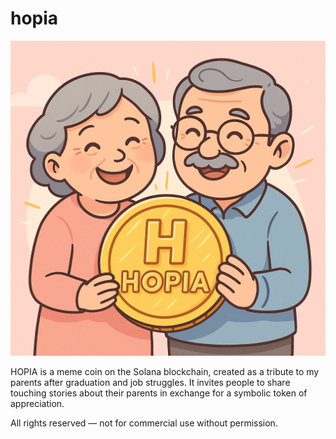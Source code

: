 # hopia

![HOPIA](https://raw.githubusercontent.com/11hope/hopia/main/hopia-photo.png)

HOPIA is a meme coin on the Solana blockchain, created as a tribute to my parents after graduation and job struggles. It invites people to share touching stories about their parents in exchange for a symbolic token of appreciation.

All rights reserved — not for commercial use without permission.
